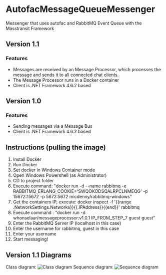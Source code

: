 # AutofacMessageQueueMessenger
Messenger that uses autofac and RabbitMQ Event Queue with the Masstransit Framework

## Version 1.1
### Features
 - Messages are received by an Message Processor, which processes the message and sends it to all connected chat clients.
 - The Message Processor runs in a Docker container
 - Client is .NET Framework 4.6.2 based

## Version 1.0
### Features
 - Sending messages via a Message Bus
 - Client is .NET Framework 4.6.2 based

 ## Instructions (pulling the image)
 1. Install Docker
 2. Run Docker
 3. Set docker in Windows Container mode
 4. Open Windows Powershell (as Administrator)
 5. CD to project folder
 6. Execute command: "docker run -d --name rabbitmq -e RABBITMQ_ERLANG_COOKIE='SWQOKODSQALRPCLNMEQG' -p 15672:15672 -p 5672:5672 micdenny/rabbitmq-windows"
 7. Get the containers IP, execute: docker inspect -f '{{range .NetworkSettings.Networks}}{{.IPAddress}}{{end}}' rabbitmq
 8. Execute command : "docker run -d whonselaar/messageprocessor:v1.0.1 IP_FROM_STEP_7 guest guest"
 9. Enter the RabbitMQ Server IP (localhost in this case)
 10. Enter the username for rabbitmq, guest in this case
 11. Enter your username
 12. Start messaging!
 
 ## Version 1.1 Diagrams
 Class diagram:
 ![Class diagram](https://raw.githubusercontent.com/wijnandhonselaar/EventDrivenMessenger/master/Images/EventDrivenMessenger.png)
 Sequence diagram:
 ![Sequence diagram](https://raw.githubusercontent.com/wijnandhonselaar/EventDrivenMessenger/master/Images/Message%20life%20cycle.png)
